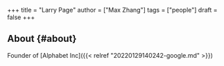 +++
title = "Larry Page"
author = ["Max Zhang"]
tags = ["people"]
draft = false
+++

## About {#about}

Founder of [Alphabet Inc]({{< relref "20220129140242-google.md" >}})
